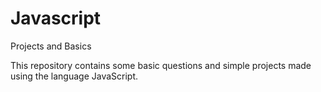 # Javascript
Projects and Basics 

This repository contains some basic questions and simple projects made using the language JavaScript.
